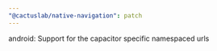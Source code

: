 ```yaml
---
"@cactuslab/native-navigation": patch
---
```


android: Support for the capacitor specific namespaced urls
